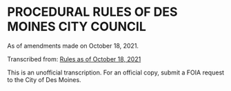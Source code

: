 # PROCEDURAL RULES OF DES MOINES CITY COUNCIL

As of amendments made on October 18, 2021.

Transcribed from: [Rules as of October 18, 2021](https://www.dsmpeoplestownhall.com/assets/rules-archive/2021_10_18/copy.pdf)

This is an unofficial transcription. For an official copy, submit a FOIA request to the City of Des Moines.
